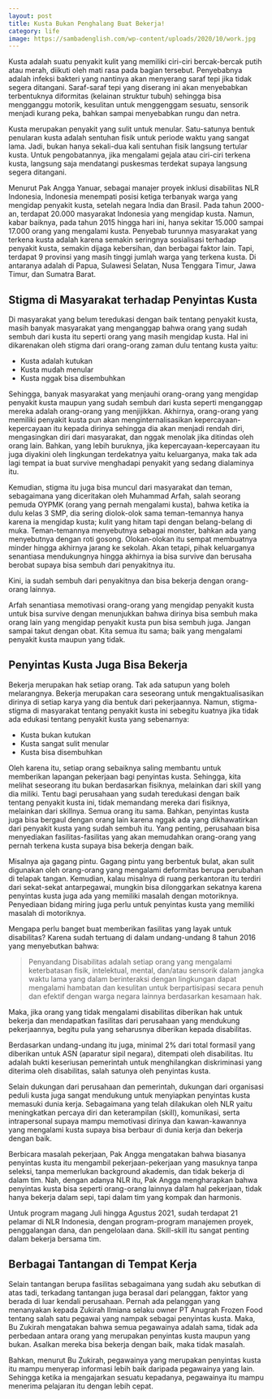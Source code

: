 ```yaml
---
layout: post
title: Kusta Bukan Penghalang Buat Bekerja!
category: life
image: https://sambadenglish.com/wp-content/uploads/2020/10/work.jpg
---
```


Kusta adalah suatu penyakit kulit yang memiliki ciri-ciri bercak-bercak putih atau merah, diikuti oleh mati rasa pada bagian tersebut. Penyebabnya adalah infeksi bakteri yang nantinya akan menyerang saraf tepi jika tidak segera ditangani. Saraf-saraf tepi yang diserang ini akan menyebabkan terbentuknya diformitas (kelainan struktur tubuh) sehingga bisa mengganggu motorik, kesulitan untuk menggenggam sesuatu, sensorik menjadi kurang peka, bahkan sampai menyebabkan rungu dan netra.

Kusta merupakan penyakit yang sulit untuk menular. Satu-satunya bentuk penularan kusta adalah sentuhan fisik untuk periode waktu yang sangat lama. Jadi, bukan hanya sekali-dua kali sentuhan fisik langsung tertular kusta. Untuk pengobatannya, jika mengalami gejala atau ciri-ciri terkena kusta, langsung saja mendatangi puskesmas terdekat supaya langsung segera ditangani.

Menurut Pak Angga Yanuar, sebagai manajer proyek inklusi disabilitas NLR Indonesia, Indonesia menempati posisi ketiga terbanyak warga yang mengidap penyakit kusta, setelah negara India dan Brasil. Pada tahun 2000-an, terdapat 20.000 masyarakat Indonesia yang mengidap kusta. Namun, kabar baiknya, pada tahun 2015 hingga hari ini, hanya sekitar 15.000 sampai 17.000 orang yang mengalami kusta. Penyebab turunnya masyarakat yang terkena kusta adalah karena semakin seringnya sosialisasi terhadap penyakit kusta, semakin dijaga kebersihan, dan berbagai faktor lain. Tapi, terdapat 9 provinsi yang masih tinggi jumlah warga yang terkena kusta. Di antaranya adalah di Papua, Sulawesi Selatan, Nusa Tenggara Timur, Jawa Timur, dan Sumatra Barat.

## Stigma di Masyarakat terhadap Penyintas Kusta

Di masyarakat yang belum teredukasi dengan baik tentang penyakit kusta, masih banyak masyarakat yang menganggap bahwa orang yang sudah sembuh dari kusta itu seperti orang yang masih mengidap kusta. Hal ini dikarenakan oleh stigma dari orang-orang zaman dulu tentang kusta yaitu:

- Kusta adalah kutukan
- Kusta mudah menular
- Kusta nggak bisa disembuhkan

Sehingga, banyak masyarakat yang menjauhi orang-orang yang mengidap penyakit kusta maupun yang sudah sembuh dari kusta seperti menganggap mereka adalah orang-orang yang menjijikkan. Akhirnya, orang-orang yang memiliki penyakit kusta pun akan menginternalisasikan kepercayaan-kepercayaan itu kepada dirinya sehingga dia akan menjadi rendah diri, mengasingkan diri dari masyarakat, dan nggak menolak jika ditindas oleh orang lain. Bahkan, yang lebih buruknya, jika kepercayaan-kepercayaan itu juga diyakini oleh lingkungan terdekatnya yaitu keluarganya, maka tak ada lagi tempat ia buat survive menghadapi penyakit yang sedang dialaminya itu.

Kemudian, stigma itu juga bisa muncul dari masyarakat dan teman, sebagaimana yang diceritakan oleh Muhammad Arfah, salah seorang pemuda OYPMK (orang yang pernah mengalami kusta), bahwa ketika ia dulu kelas 3 SMP, dia sering diolok-olok sama teman-temannya hanya karena ia mengidap kusta; kulit yang hitam tapi dengan belang-belang di muka. Teman-temannya menyebutnya sebagai monster, bahkan ada yang menyebutnya dengan roti gosong. Olokan-olokan itu sempat membuatnya minder hingga akhirnya jarang ke sekolah. Akan tetapi, pihak keluarganya senantiasa mendukungnya hingga akhirnya ia bisa survive dan berusaha berobat supaya bisa sembuh dari penyakitnya itu.

Kini, ia sudah sembuh dari penyakitnya dan bisa bekerja dengan orang-orang lainnya.

Arfah senantiasa memotivasi orang-orang yang mengidap penyakit kusta untuk bisa survive dengan menunjukkan bahwa dirinya bisa sembuh maka orang lain yang mengidap penyakit kusta pun bisa sembuh juga. Jangan sampai takut dengan obat. Kita semua itu sama; baik yang mengalami penyakit kusta maupun yang tidak.

## Penyintas Kusta Juga Bisa Bekerja

Bekerja merupakan hak setiap orang. Tak ada satupun yang boleh melarangnya. Bekerja merupakan cara seseorang untuk mengaktualisasikan dirinya di setiap karya yang dia bentuk dari pekerjaannya. Namun, stigma-stigma di masyarakat tentang penyakit kusta ini sebegitu kuatnya jika tidak ada edukasi tentang penyakit kusta yang sebenarnya:

- Kusta bukan kutukan
- Kusta sangat sulit menular
- Kusta bisa disembuhkan

Oleh karena itu, setiap orang sebaiknya saling membantu untuk memberikan lapangan pekerjaan bagi penyintas kusta. Sehingga, kita melihat seseorang itu bukan berdasarkan fisiknya, melainkan dari skill yang dia miliki. Tentu bagi perusahaan yang sudah teredukasi dengan baik tentang penyakit kusta ini, tidak memandang mereka dari fisiknya, melainkan dari skillnya. Semua orang itu sama. Bahkan, penyintas kusta juga bisa bergaul dengan orang lain karena nggak ada yang dikhawatirkan dari penyakit kusta yang sudah sembuh itu. Yang penting, perusahaan bisa menyediakan fasilitas-fasilitas yang akan memudahkan orang-orang yang pernah terkena kusta supaya bisa bekerja dengan baik.

Misalnya aja gagang pintu. Gagang pintu yang berbentuk bulat, akan sulit digunakan oleh orang-orang yang mengalami deformitas berupa perubahan di telapak tangan. Kemudian, kalau misalnya di ruang perkantoran itu terdiri dari sekat-sekat antarpegawai, mungkin bisa dilonggarkan sekatnya karena penyintas kusta juga ada yang memiliki masalah dengan motoriknya. Penyediaan bidang miring juga perlu untuk penyintas kusta yang memiliki masalah di motoriknya.

Mengapa perlu banget buat memberikan fasilitas yang layak untuk disabilitas? Karena sudah tertuang di dalam undang-undang 8 tahun 2016 yang menyebutkan bahwa:

> Penyandang Disabilitas adalah setiap orang yang mengalami keterbatasan fisik, intelektual, mental, dan/atau sensorik dalam jangka waktu lama yang dalam berinteraksi dengan lingkungan dapat mengalami hambatan dan kesulitan untuk berpartisipasi secara penuh dan efektif dengan warga negara lainnya berdasarkan kesamaan hak.

Maka, jika orang yang tidak mengalami disabilitas diberikan hak untuk bekerja dan mendapatkan fasilitas dari perusahaan yang mendukung pekerjaannya, begitu pula yang seharusnya diberikan kepada disabilitas.

Berdasarkan undang-undang itu juga, minimal 2% dari total formasil yang diberikan untuk ASN (aparatur sipil negara), ditempati oleh disabilitas. Itu adalah bukti keseriusan pemerintah untuk menghilangkan diskriminasi yang diterima oleh disabilitas, salah satunya oleh penyintas kusta.

Selain dukungan dari perusahaan dan pemerintah, dukungan dari organisasi peduli kusta juga sangat mendukung untuk menyiapkan penyintas kusta memasuki dunia kerja. Sebagaimana yang telah dilakukan oleh NLR yaitu meningkatkan percaya diri dan keterampilan (skill), komunikasi, serta intrapersonal supaya mampu memotivasi dirinya dan kawan-kawannya yang mengalami kusta supaya bisa berbaur di dunia kerja dan bekerja dengan baik.

Berbicara masalah pekerjaan, Pak Angga mengatakan bahwa biasanya penyintas kusta itu mengambil pekerjaan-pekerjaan yang masuknya tanpa seleksi, tanpa memerlukan background akademis, dan tidak bekerja di dalam tim. Nah, dengan adanya NLR itu, Pak Angga mengharapkan bahwa penyintas kusta bisa seperti orang-orang lainnya dalam hal pekerjaan, tidak hanya bekerja dalam sepi, tapi dalam tim yang kompak dan harmonis.

Untuk program magang Juli hingga Agustus 2021, sudah terdapat 21 pelamar di NLR Indonesia, dengan program-program manajemen proyek, penggalangan dana, dan pengelolaan dana. Skill-skill itu sangat penting dalam bekerja bersama tim.

## Berbagai Tantangan di Tempat Kerja

Selain tantangan berupa fasilitas sebagaimana yang sudah aku sebutkan di atas tadi, terkadang tantangan juga berasal dari pelanggan, faktor yang berada di luar kendali perusahaan. Pernah ada pelanggan yang menanyakan kepada Zukirah Ilmiana selaku owner PT Anugrah Frozen Food tentang salah satu pegawai yang nampak sebagai penyintas kusta. Maka, Bu Zukirah mengatakan bahwa semua pegawainya adalah sama, tidak ada perbedaan antara orang yang merupakan penyintas kusta maupun yang bukan. Asalkan mereka bisa bekerja dengan baik, maka tidak masalah.

Bahkan, menurut Bu Zukirah, pegawainya yang merupakan penyintas kusta itu mampu menyerap informasi lebih baik daripada pegawainya yang lain. Sehingga ketika ia mengajarkan sesuatu kepadanya, pegawainya itu mampu menerima pelajaran itu dengan lebih cepat.